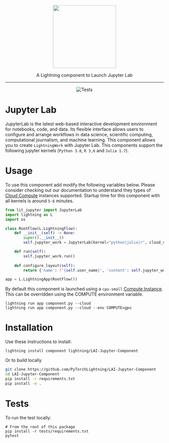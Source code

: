 <div align="center">
<img src="https://jupyter.org/assets/homepage/main-logo.svg" width="200px">

A Lightning component to Launch Jupyter Lab
______________________________________________________________________

![Tests](https://github.com/PyTorchLightning/LAI-Jupyter-Component/actions/workflows/ci-testing.yml/badge.svg)
</div>

# Jupyter Lab
JupyterLab is the latest web-based interactive development environment for notebooks, code, and data. Its flexible interface allows users to configure and arrange workflows in data science, scientific computing, computational journalism, and machine learning. This component allows you to create `LightningWork` with Jupyter Lab. This components support the following jupyter kernels (`Python 3.8`, `R 3,6` and `Julia 1.7`).

# Usage
To use this component add modify the following variables below. Please consider checking out our documentation to understand they types of [Cloud Compute](https://lightning.ai/lightning-docs/core_api/lightning_work/compute.html) instances supported. Startup time for this component with all kernels is around `5-6` minutes.

```python
from lit_jupyter import JupyterLab
import lightning as L
import os

class RootFlow(L.LightningFlow):
    def __init__(self) -> None:
        super().__init__()
        self.jupyter_work = JupyterLab(kernel="python|julia|r", cloud_compute=L.CloudCompute(os.getenv("COMPUTE", "cpu-small")))

    def run(self):
        self.jupyter_work.run()
    
    def configure_layout(self):
        return {'name': f"{self.user_name}", 'content': self.jupyter_work}

app = L.LightningApp(RootFlow())
```

By default this component is launched using a `cpu-small` [Compute Instance](https://lightning.ai/lightning-docs/core_api/lightning_work/compute.html). This can be overridden using the COMPUTE environment variable.


```
lightning run app component.py --cloud
lightning run app component.py --cloud --env COMPUTE=gpu
```


# Installation
Use these instructions to install:

```
lightning install component lightning/LAI-Jupyter-Component
```

Or to build locally
```bash
git clone https://github.com/PyTorchLightning/LAI-Jupyter-Component
cd LAI-Jupyter-Component
pip install -r requirements.txt
pip install -e .
```

# Tests
To run the test locally:
```
# From the root of this package
pip install -r tests/requirements.txt
pytest
```
